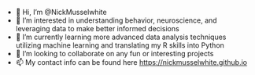 - 👋 Hi, I’m @NickMusselwhite
- 👀 I’m interested in understanding behavior, neuroscience, and leveraging data to make better informed decisions
- 🌱 I’m currently learning more advanced data analysis techniques utilizing machine learning and translating my R skills into Python
- 💞️ I’m looking to collaborate on any fun or interesting projects
- 📫 My contact info can be found here https://nickmusselwhite.github.io

<!---
NickMusselwhite/NickMusselwhite is a ✨ special ✨ repository because its `README.md` (this file) appears on your GitHub profile.
You can click the Preview link to take a look at your changes.
--->
